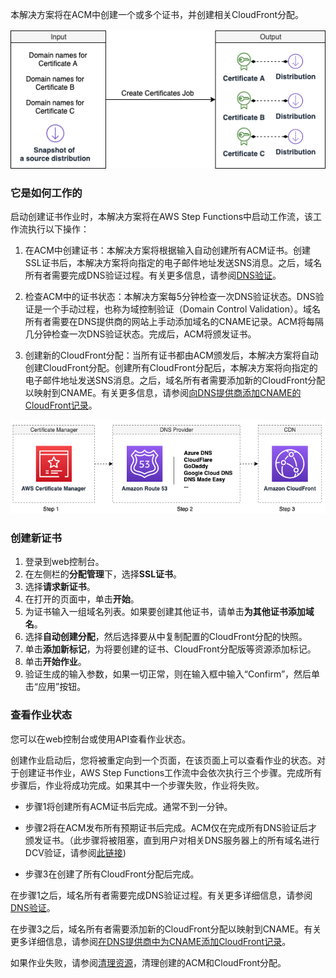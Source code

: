 本解决方案将在ACM中创建一个或多个证书，并创建相关CloudFront分配。

![create-certificate-job](../../../images/create-certificate-job.png)

### 它是如何工作的

启动创建证书作业时，本解决方案将在AWS Step Functions中启动工作流，该工作流执行以下操作：

1. 在ACM中创建证书：本解决方案将根据输入自动创建所有ACM证书。创建SSL证书后，本解决方案将向指定的电子邮件地址发送SNS消息。之后，域名所有者需要完成DNS验证过程。有关更多信息，请参阅[DNS验证](./dns-validation-process.md)。

2. 检查ACM中的证书状态：本解决方案每5分钟检查一次DNS验证状态。DNS验证是一个手动过程，也称为域控制验证（Domain Control Validation）。域名所有者需要在DNS提供商的网站上手动添加域名的CNAME记录。ACM将每隔几分钟检查一次DNS验证状态。完成后，ACM将颁发证书。

3. 创建新的CloudFront分配：当所有证书都由ACM颁发后，本解决方案将自动创建CloudFront分配。创建所有CloudFront分配后，本解决方案将向指定的电子邮件地址发送SNS消息。之后，域名所有者需要添加新的CloudFront分配以映射到CNAME。有关更多信息，请参阅[向DNS提供商添加CNAME的CloudFront记录](./add-record-for-cname.md)。


![certificate-workflow](../../../images/certificate-workflow.png)


### 创建新证书


1. 登录到web控制台。
2. 在左侧栏的**分配管理**下，选择**SSL证书**。
3. 选择**请求新证书**。
4. 在打开的页面中，单击**开始**。
5. 为证书输入一组域名列表。如果要创建其他证书，请单击**为其他证书添加域名**。
6. 选择**自动创建分配**，然后选择要从中复制配置的CloudFront分配的快照。
7. 单击**添加新标记**，为将要创建的证书、CloudFront分配版等资源添加标记。
8. 单击**开始作业**。
9. 验证生成的输入参数，如果一切正常，则在输入框中输入“Confirm”，然后单击“应用”按钮。

### 查看作业状态


您可以在web控制台或使用API查看作业状态。

创建作业启动后，您将被重定向到一个页面，在该页面上可以查看作业的状态。对于创建证书作业，AWS Step Functions工作流中会依次执行三个步骤。完成所有步骤后，作业将成功完成。如果其中一个步骤失败，作业将失败。

* 步骤1将创建所有ACM证书后完成。通常不到一分钟。

* 步骤2将在ACM发布所有预期证书后完成。ACM仅在完成所有DNS验证后才颁发证书。（此步骤将被阻塞，直到用户对相关DNS服务器上的所有域名进行DCV验证，请参阅[此链接](https://docs.aws.amazon.com/acm/latest/userguide/dns-validation.html))

* 步骤3在创建了所有CloudFront分配后完成。

在步骤1之后，域名所有者需要完成DNS验证过程。有关更多详细信息，请参阅[DNS验证](./dns-validation-process.md)。

在步骤3之后，域名所有者需要添加新的CloudFront分配以映射到CNAME。有关更多详细信息，请参阅[在DNS提供商中为CNAME添加CloudFront记录](./add-record-for-cname.md)。


如果作业失败，请参阅[清理资源](clean-up-resources.md)，清理创建的ACM和CloudFront分配。

